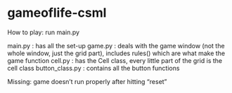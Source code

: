 # gameoflife-csml
How to play: run main.py

main.py : has all the set-up 
game.py : deals with the game window (not the whole window, just the grid part), includes rules() which are what make the game function
cell.py : has the Cell class, every little part of the grid is the cell class
button_class.py : contains all the button functions

Missing: game doesn’t run properly after hitting “reset”
